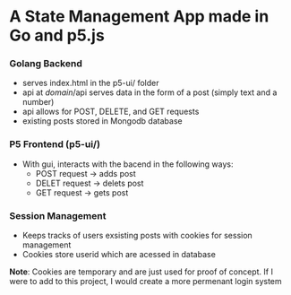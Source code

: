 # A State Management App made in Go and p5.js

### Golang Backend
- serves index.html in the p5-ui/ folder
- api at *domain*/api serves data in the form of a post (simply text and a number)
- api allows for POST, DELETE, and GET requests
- existing posts stored in Mongodb database

### P5 Frontend (p5-ui/)
- With gui, interacts with the bacend in the following ways:
    - POST request -> adds post
    - DELET request -> delets post
    - GET request -> gets post

### Session Management
- Keeps tracks of users exsisting posts with cookies for session management
- Cookies store userid which are acessed in database

**Note**: Cookies are temporary and are just used for proof of concept. If I were to add to
this project, I would create a more permenant login system

